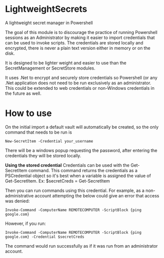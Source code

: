 # LightweightSecrets
A lightweight secret manager in Powershell

The goal of this module is to discourage the practice of running Powershell sessions as an Administrator 
by making it easier to import credentials that can be used to invoke scripts. The credentials are stored 
locally and encrypted, there is never a plain text version either in memory or on the disk.

It is designed to be lighter weight and easier to use than the SecretManagement or SecretStore modules.

It uses .Net to encrypt and securely store credentials so Powershell (or any .Net application does not
need to be run exclusively as an administrator. This could be extended to web credentials or non-Windows credentials
in the future as well.

# How to use #

On the initial import a default vault will automatically be created, so the only command that needs to be run is
```
New-SecretItem -Credential your_username
```
There will be a windows popup requesting the password, after entering the credentials they will be stored locally.

**Using the stored credential**
Credentials can be used with the Get-SecretItem command. This command returns the credentials as a PSCredential object
so it's best when a variable is assigned the value of Get-SecretItem. 
Ex:
$secretCreds = Get-SecretItem

Then you can run commands using this credential. For example, as a non-administrative account attempting the below could give
an error that access was denied:
```
Invoke-Command -ComputerName REMOTECOMPUTER -ScriptBlock {ping google.com}
```
However, if you run:
```
Invoke-Command -ComputerName REMOTECOMPUTER -ScriptBlock {ping google.com} -Credential $secretCreds
```
The command would run successfully as if it was run from an administrator account.
